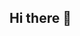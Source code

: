 ## Hi there 👋

<!--
**Aasu3/Aasu3** is a ✨ _special_ ✨ repository because its `README.md` (this file) appears on your GitHub profile.
- 🔭 I’m currently working on building scalable web applications.
- 🌱 I’m currently learning advanced concepts in app development.
- 👯 I’m looking to collaborate on projects involving React, Next.js, and the MERN stack.
- 🤔 I’m looking for help with optimizing MongoDB performance.
- 💬 Ask me about web development, especially with HTML, CSS, JavaScript, React, Next.js, MongoDB, Express, and Node.js.
- 📫 How to reach me: [Your Email or LinkedIn]
- 😄 Pronouns: [Your Pronouns]
- ⚡ Fun fact: I enjoy exploring the latest trends in front-end development!

## Skills
- **Frontend**: HTML, CSS, JavaScript, React, Next.js
- **Backend**: Node.js, Express
- **Database**: MongoDB
- **Other**: RESTful APIs, Git, Agile Development

Feel free to reach out if you want to collaborate or chat about web development!
